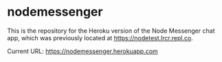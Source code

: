 # nodemessenger
This is the repository for the Heroku version of the Node Messenger chat app, which was previously located at https://nodetest.lrcr.repl.co.

Current URL: https://nodemessenger.herokuapp.com
